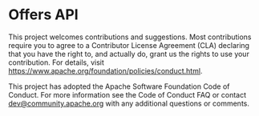# **Offers API**

This project welcomes contributions and suggestions. Most contributions require you to agree to a Contributor License Agreement (CLA) declaring that you have the right to, and actually do, grant us the rights to use your contribution. For details, visit https://www.apache.org/foundation/policies/conduct.html.

This project has adopted the Apache Software Foundation Code of Conduct. For more information see the Code of Conduct FAQ or contact dev@community.apache.org
with any additional questions or comments.
